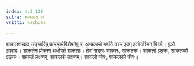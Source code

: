 ```yaml
---
index: 4.3.128
sutra: शाकलाद् वा
vritti: kashika

---
```

शाकलशब्दात् सङ्घादिषु प्रत्ययार्थविशेषनेषु वा अण्प्रत्ययो भवति तस्य इदम् इत्येतस्मिन् विषये। वुञो ऽपवादः। शाकलेन प्रोक्तम् अधीयते शाकलाः। तेषां सङ्घः शाकलः, शाकलकः। शाकलो ऽङ्कः, शाकलको ऽङ्कः। शाकलं लक्षणम्, शाकलकं लक्षणम्। शाकलो घोषः, शाकलको घोषः।